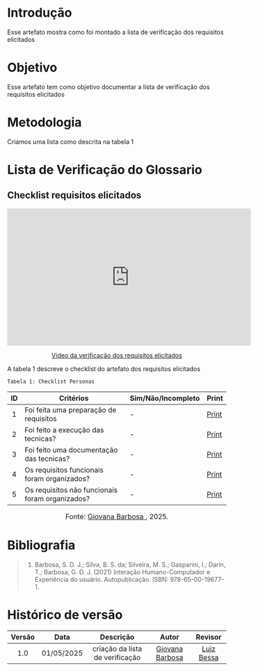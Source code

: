 # Introdução
Esse artefato mostra como foi montado a lista de verificação dos requisitos elicitados

# Objetivo
Esse artefato tem como objetivo documentar a lista de verificação dos requisitos elicitados

# Metodologia
Criamos uma lista como descrita na tabela 1 

# Lista de Verificação do Glossario

## Checklist requisitos elicitados

<p style="text-align: center"><iframe width="560" height="315" src="https://youtube.com/embed/CSCUttZRq9o" title="YouTube video player" frameborder="0" allow="accelerometer; autoplay; clipboard-write; encrypted-media; gyroscope; picture-in-picture; web-share" referrerpolicy="strict-origin-when-cross-origin" allowfullscreen></iframe></p>
<p style="text-align: center"><a href="https://youtu.be/CSCUttZRq9o" target="blanket">Vídeo da verificação dos requisitos elicitados</a></p>


A tabela 1 descreve o checklist do artefato dos requisitos elicitados

    Tabela 1: Checklist Personas

|ID| Critérios                             | Sim/Não/Incompleto        | Print
| :----: | --------- | ---------- | ---------- | 
|  1   | Foi feita uma preparação de requisitos                                     |     -    | [Print](https://drive.google.com/file/d/1BKDhoxV8WcDavqXzZgKzO1PXNDD3Dg67/view?usp=sharing) |
|  2   |Foi feito a execução das tecnicas? |     -   | [Print](https://drive.google.com/file/d/1BKDhoxV8WcDavqXzZgKzO1PXNDD3Dg67/view?usp=sharing) |
|  3   |   Foi feito uma documentação das tecnicas?                             |     -    | [Print](https://drive.google.com/file/d/1BKDhoxV8WcDavqXzZgKzO1PXNDD3Dg67/view?usp=sharing) |
|  4   |  Os requisitos funcionais foram organizados?                                 |     -  | [Print](https://drive.google.com/file/d/1BKDhoxV8WcDavqXzZgKzO1PXNDD3Dg67/view?usp=sharing) |
|  5   |  Os requisitos não funcionais foram organizados?                                     |     -    | [Print](https://drive.google.com/file/d/1BKDhoxV8WcDavqXzZgKzO1PXNDD3Dg67/view?usp=sharing) |

<font size="3"><p style="text-align: center">Fonte: [Giovana Barbosa ](https://github.com/gio221), 2025.</p></font>

# Bibliografia
> 1. Barbosa, S. D. J.; Silva, B. S. da; Silveira, M. S.; Gasparini, I.; Darin, T.; Barbosa, G. D. J. (2021) Interação Humano-Computador e Experiência do usuário. Autopublicação. ISBN: 978-65-00-19677-1.

# Histórico de versão

| Versão |    Data    |       Descrição        |                     Autor                      |                  Revisor                   |
| :----: | :--------: | :--------------------: | :--------------------------------------------: | :----------------------------------------: |
|  1.0   | 01/05/2025 | criação da lista de verificação | [Giovana Barbosa ](https://github.com/gio221)  | [Luiz Bessa](https://github.com/lfelipebessa) |